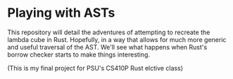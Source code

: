 # Playing with ASTs

This repository will detail the adventures of attempting to recreate the lambda cube in Rust.
Hopefully, in a way that allows for much more generic and useful traversal of the AST.
We'll see what happens when Rust's borrow checker starts to make things interesting.

(This is my final project for PSU's CS410P Rust elctive class)
